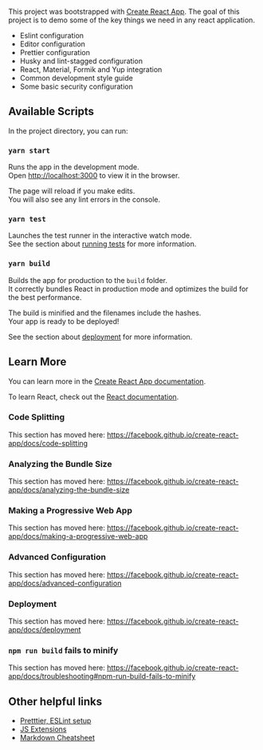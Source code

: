 This project was bootstrapped with [Create React App](https://github.com/facebook/create-react-app). The goal of this project is to demo some of the key things we need in any react application.

- Eslint configuration
- Editor configuration
- Prettier configuration
- Husky and lint-stagged configuration
- React, Material, Formik and Yup integration
- Common development style guide
- Some basic security configuration

## Available Scripts

In the project directory, you can run:

### `yarn start`

Runs the app in the development mode.<br />
Open [http://localhost:3000](http://localhost:3000) to view it in the browser.

The page will reload if you make edits.<br />
You will also see any lint errors in the console.

### `yarn test`

Launches the test runner in the interactive watch mode.<br />
See the section about [running tests](https://facebook.github.io/create-react-app/docs/running-tests) for more information.

### `yarn build`

Builds the app for production to the `build` folder.<br />
It correctly bundles React in production mode and optimizes the build for the best performance.

The build is minified and the filenames include the hashes.<br />
Your app is ready to be deployed!

See the section about [deployment](https://facebook.github.io/create-react-app/docs/deployment) for more information.

## Learn More

You can learn more in the [Create React App documentation](https://facebook.github.io/create-react-app/docs/getting-started).

To learn React, check out the [React documentation](https://reactjs.org/).

### Code Splitting

This section has moved here: https://facebook.github.io/create-react-app/docs/code-splitting

### Analyzing the Bundle Size

This section has moved here: https://facebook.github.io/create-react-app/docs/analyzing-the-bundle-size

### Making a Progressive Web App

This section has moved here: https://facebook.github.io/create-react-app/docs/making-a-progressive-web-app

### Advanced Configuration

This section has moved here: https://facebook.github.io/create-react-app/docs/advanced-configuration

### Deployment

This section has moved here: https://facebook.github.io/create-react-app/docs/deployment

### `npm run build` fails to minify

This section has moved here: https://facebook.github.io/create-react-app/docs/troubleshooting#npm-run-build-fails-to-minify

## Other helpful links

- [Pretttier, ESLint setup](https://medium.com/dubizzletechblog/setting-up-prettier-and-eslint-for-js-and-react-apps-bbc779d29062)
- [JS Extensions](https://scotch.io/bar-talk/11-awesome-javascript-extensions-for-visual-studio-code)
- [Markdown Cheatsheet](https://github.com/tchapi/markdown-cheatsheet/blob/master/README.md)
